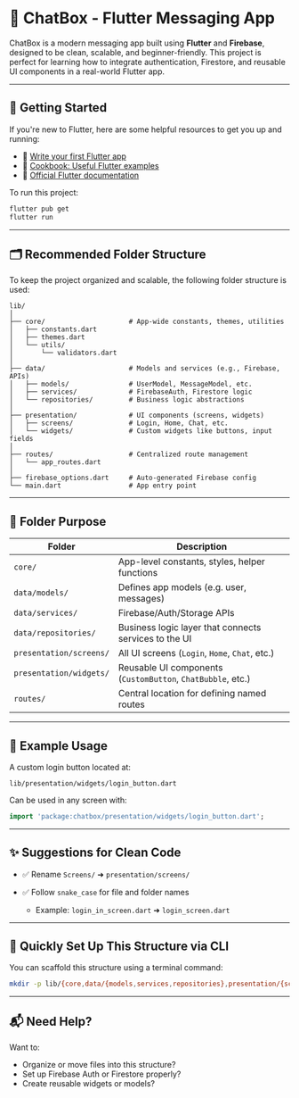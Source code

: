 # 📱 ChatBox - Flutter Messaging App

ChatBox is a modern messaging app built using **Flutter** and **Firebase**, designed to be clean, scalable, and beginner-friendly. This project is perfect for learning how to integrate authentication, Firestore, and reusable UI components in a real-world Flutter app.

---

## 🚀 Getting Started

If you're new to Flutter, here are some helpful resources to get you up and running:

* 📘 [Write your first Flutter app](https://docs.flutter.dev/get-started/codelab)
* 🍳 [Cookbook: Useful Flutter examples](https://docs.flutter.dev/cookbook)
* 🧭 [Official Flutter documentation](https://docs.flutter.dev/)

To run this project:

```bash
flutter pub get
flutter run
```

---

## 🗂 Recommended Folder Structure

To keep the project organized and scalable, the following folder structure is used:

```
lib/
│
├── core/                     # App-wide constants, themes, utilities
│   ├── constants.dart
│   ├── themes.dart
│   └── utils/
│       └── validators.dart
│
├── data/                     # Models and services (e.g., Firebase, APIs)
│   ├── models/               # UserModel, MessageModel, etc.
│   ├── services/             # FirebaseAuth, Firestore logic
│   └── repositories/         # Business logic abstractions
│
├── presentation/             # UI components (screens, widgets)
│   ├── screens/              # Login, Home, Chat, etc.
│   └── widgets/              # Custom widgets like buttons, input fields
│
├── routes/                   # Centralized route management
│   └── app_routes.dart
│
├── firebase_options.dart     # Auto-generated Firebase config
└── main.dart                 # App entry point
```

---

## 📁 Folder Purpose

| Folder                  | Description                                                 |
| ----------------------- | ----------------------------------------------------------- |
| `core/`                 | App-level constants, styles, helper functions               |
| `data/models/`          | Defines app models (e.g. user, messages)                    |
| `data/services/`        | Firebase/Auth/Storage APIs                                  |
| `data/repositories/`    | Business logic layer that connects services to the UI       |
| `presentation/screens/` | All UI screens (`Login`, `Home`, `Chat`, etc.)              |
| `presentation/widgets/` | Reusable UI components (`CustomButton`, `ChatBubble`, etc.) |
| `routes/`               | Central location for defining named routes                  |

---

## 🧩 Example Usage

A custom login button located at:

```
lib/presentation/widgets/login_button.dart
```

Can be used in any screen with:

```dart
import 'package:chatbox/presentation/widgets/login_button.dart';
```

---

## ✨ Suggestions for Clean Code

* ✅ Rename `Screens/` ➜ `presentation/screens/`
* ✅ Follow `snake_case` for file and folder names

    * Example: `login_in_screen.dart` ➜ `login_screen.dart`

---

## 🔧 Quickly Set Up This Structure via CLI

You can scaffold this structure using a terminal command:

```bash
mkdir -p lib/{core,data/{models,services,repositories},presentation/{screens,widgets},routes}
```

---

## 📬 Need Help?

Want to:

* Organize or move files into this structure?
* Set up Firebase Auth or Firestore properly?
* Create reusable widgets or models?


